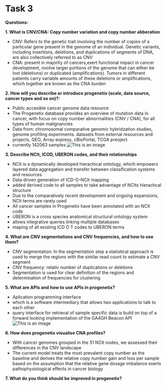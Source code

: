 # Task 3

**Questions:**

**1. What is CNV/CNA: Copy number variation and copy number abberation**
- CNV: Refers to the genetic trait involving the number of copies of a particular gene present in the genome of an individual. Genetic variants, including insertions, deletions, and duplications of segments of DNA, are also collectively referred to as CNV
- CNA: present in majority of cancers,exert functional impact in cancer development, nvolve larger portions of the genome that can either be lost (deletions) or duplicated (amplifications). Tumors in different patients carry variable amounts of these deletions or amplifications, which together are known as the CNA burden

**2. How will you describe or introduce progenetix (scale, data source, cancer types and
so on)?:**

- Public accesible cancer genome data resource
- The Progenetix database provides an overview of mutation data in cancer, with focus on copy number abnormalities (CNV / CNA), for all types of human malignancies
- Data from: chromosomal comparative genomic hybridzation studies, genome profiling experiments. datasets from external resources and projects, GEO, Array express, cBioPortal, TCGA preoject
- currently 142063 samples
![This is an image](https://www.ncbi.nlm.nih.gov/pmc/articles/instance/8285936/bin/baab043f1.jpg)

**3. Describe NCIt, ICOD, UBERON codes, and their relationships**

- NCIt is a dynamically developed hierachical ontology, which empowers layered data aggregation and transfer between classification systems and resources
- Data driven generation of ICD-O-NCIt mapping
- added derived code to all samples to take advantage of NCIts hierachcal structure
- Due to the comparatively recent development and ongoing expansions, NCIt terms are rarely used
- All cancer samples in Progenetix have been annotated with an NCIt code
- UBERON is a cross species anatomical structural ontology system
- allows integrative queries linking multiple databases
- maping of all existing ICD O T codes to UBERON terms

**4. What are CNV segmentations and CNV frequencies, and how to use them?**

- CNV segmentation: In the segmentation step a statistical approach is used to merge the regions with the similar read count to estimate a CNV segment
- CNV frequency: relativ number of duplications or deletions
- Segmentation is used for clear definition of the regions and determination of frequencies for clustering 

**5. What are APIs and how to use APIs in progenetix?**

- Aplication programming interface
- which is a software intermediary that allows two applications to talk to each other
- query interface for retrieval of sample specific data is build on top of a forward looking implementation of the GA4GH Beacon API
![This is an image](https://www.ncbi.nlm.nih.gov/pmc/articles/instance/8285936/bin/baab043f3.jpg)

**6. How does progenetix visualise CNA profiles?**

- With cancer genomes grouped in the 51 NCIt nodes, we assessed their differences in the CNV landscape
- The current model treats the most prevalent copy number as the baseline and derives the relative copy number gain and loss per sample based on the assumption that the relative gene dosage imbalance exerts pathophysiological effects in cancer biology

**7. What do you think should be improved in progenetix?**
